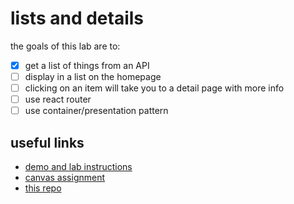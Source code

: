 # lists and details
the goals of this lab are to:
 - [x] get a list of things from an API
 - [ ] display in a list on the homepage
 - [ ] clicking on an item will take you to a detail page with more info
 - [ ] use react router
 - [ ] use container/presentation pattern 

## useful links
 - [demo and lab instructions](https://github.com/alchemycodelab/alchemy-fsjs-june-2021/tree/main/05_react/02_lists)
 - [canvas assignment](https://canvas.instructure.com/courses/3106948/assignments/23310045?module_item_id=49574531)
 - [this repo](https://github.com/tif-calin/felab02-listsanddetails)
